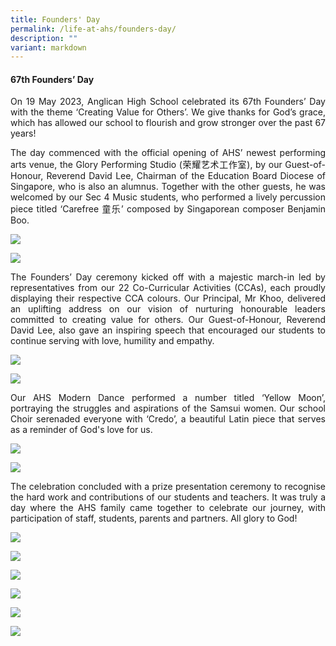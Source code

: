 ```yaml
---
title: Founders' Day
permalink: /life-at-ahs/founders-day/
description: ""
variant: markdown
---
```

#### 67th Founders’ Day

<p align="justify">
On 19 May 2023, Anglican High School celebrated its 67th Founders’ Day with the theme ‘Creating Value for Others’. We give thanks for God’s grace, which has allowed our school to flourish and grow stronger over the past 67 years!  </p>

<p align="justify">
The day commenced with the official opening of AHS’ newest performing arts venue, the Glory Performing Studio (荣耀艺术工作室), by our Guest-of-Honour, Reverend David Lee, Chairman of the Education Board Diocese of Singapore, who is also an alumnus. Together with the other guests, he was welcomed by our Sec 4 Music students, who performed a lively percussion piece titled ‘Carefree 童乐’ composed by Singaporean composer Benjamin Boo.  </p>

![](/images/Life%20at%20AHS/Founders%20Day/2023_FD_02.jpg)

![](/images/Life%20at%20AHS/Founders%20Day/2023_FD_03.jpg)

<p align="justify">
The Founders’ Day ceremony kicked off with a majestic march-in led by representatives from our 22 Co-Curricular Activities (CCAs), each proudly displaying their respective CCA colours. Our Principal, Mr Khoo, delivered an uplifting address on our vision of nurturing honourable leaders committed to creating value for others. Our Guest-of-Honour, Reverend David Lee, also gave an inspiring speech that encouraged our students to continue serving with love, humility and empathy.</p>

![](/images/Life%20at%20AHS/Founders%20Day/2023_FD_01.jpg)

![](/images/Life%20at%20AHS/Founders%20Day/2023_FD_04.jpg)

<p align="justify">
Our AHS Modern Dance performed a number titled ‘Yellow Moon’, portraying the struggles and aspirations of the Samsui women.  Our school Choir serenaded everyone with ‘Credo’, a beautiful Latin piece that serves as a reminder of God's love for us.</p>

![](/images/Life%20at%20AHS/Founders%20Day/2023_FD_07.jpg)

![](/images/Life%20at%20AHS/Founders%20Day/2023_FD_06.jpg)

<p align="justify">
The celebration concluded with a prize presentation ceremony to recognise the hard work and contributions of our students and teachers.  It was truly a day where the AHS family came together to celebrate our journey, with participation of staff, students, parents and partners. All glory to God!</p>

![](/images/Life%20at%20AHS/Founders%20Day/2023_FD_05.jpg)

![](/images/Life%20at%20AHS/Founders%20Day/2023_FD_08.jpg)

![](/images/Life%20at%20AHS/Founders%20Day/2023_FD_09.jpg)

![](/images/Life%20at%20AHS/Founders%20Day/2023_FD_10.jpg)

![](/images/Life%20at%20AHS/Founders%20Day/2023_FD_11.jpg)

![](/images/Life%20at%20AHS/Founders%20Day/2023_FD_12.jpg)
